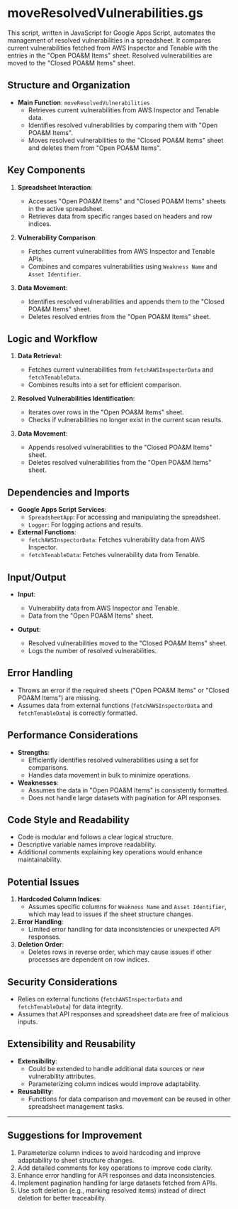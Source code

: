 # moveResolvedVulnerabilities.gs


This script, written in JavaScript for Google Apps Script, automates the management of resolved vulnerabilities in a spreadsheet. It compares current vulnerabilities fetched from AWS Inspector and Tenable with the entries in the "Open POA&M Items" sheet. Resolved vulnerabilities are moved to the "Closed POA&M Items" sheet.

## Structure and Organization
- **Main Function**: `moveResolvedVulnerabilities`
    - Retrieves current vulnerabilities from AWS Inspector and Tenable data.
    - Identifies resolved vulnerabilities by comparing them with "Open POA&M Items".
    - Moves resolved vulnerabilities to the "Closed POA&M Items" sheet and deletes them from "Open POA&M Items".

## Key Components
1. **Spreadsheet Interaction**:
    - Accesses "Open POA&M Items" and "Closed POA&M Items" sheets in the active spreadsheet.
    - Retrieves data from specific ranges based on headers and row indices.

2. **Vulnerability Comparison**:
    - Fetches current vulnerabilities from AWS Inspector and Tenable APIs.
    - Combines and compares vulnerabilities using `Weakness Name` and `Asset Identifier`.

3. **Data Movement**:
    - Identifies resolved vulnerabilities and appends them to the "Closed POA&M Items" sheet.
    - Deletes resolved entries from the "Open POA&M Items" sheet.

## Logic and Workflow
1. **Data Retrieval**:
    - Fetches current vulnerabilities from `fetchAWSInspectorData` and `fetchTenableData`.
    - Combines results into a set for efficient comparison.

2. **Resolved Vulnerabilities Identification**:
    - Iterates over rows in the "Open POA&M Items" sheet.
    - Checks if vulnerabilities no longer exist in the current scan results.

3. **Data Movement**:
    - Appends resolved vulnerabilities to the "Closed POA&M Items" sheet.
    - Deletes resolved vulnerabilities from the "Open POA&M Items" sheet.

## Dependencies and Imports
- **Google Apps Script Services**:
    - `SpreadsheetApp`: For accessing and manipulating the spreadsheet.
    - `Logger`: For logging actions and results.
- **External Functions**:
    - `fetchAWSInspectorData`: Fetches vulnerability data from AWS Inspector.
    - `fetchTenableData`: Fetches vulnerability data from Tenable.

## Input/Output
- **Input**:
    - Vulnerability data from AWS Inspector and Tenable.
    - Data from the "Open POA&M Items" sheet.

- **Output**:
    - Resolved vulnerabilities moved to the "Closed POA&M Items" sheet.
    - Logs the number of resolved vulnerabilities.

## Error Handling
- Throws an error if the required sheets ("Open POA&M Items" or "Closed POA&M Items") are missing.
- Assumes data from external functions (`fetchAWSInspectorData` and `fetchTenableData`) is correctly formatted.

## Performance Considerations
- **Strengths**:
    - Efficiently identifies resolved vulnerabilities using a set for comparisons.
    - Handles data movement in bulk to minimize operations.
- **Weaknesses**:
    - Assumes the data in "Open POA&M Items" is consistently formatted.
    - Does not handle large datasets with pagination for API responses.

## Code Style and Readability
- Code is modular and follows a clear logical structure.
- Descriptive variable names improve readability.
- Additional comments explaining key operations would enhance maintainability.

## Potential Issues
1. **Hardcoded Column Indices**:
    - Assumes specific columns for `Weakness Name` and `Asset Identifier`, which may lead to issues if the sheet structure changes.
2. **Error Handling**:
    - Limited error handling for data inconsistencies or unexpected API responses.
3. **Deletion Order**:
    - Deletes rows in reverse order, which may cause issues if other processes are dependent on row indices.

## Security Considerations
- Relies on external functions (`fetchAWSInspectorData` and `fetchTenableData`) for data integrity.
- Assumes that API responses and spreadsheet data are free of malicious inputs.

## Extensibility and Reusability
- **Extensibility**:
    - Could be extended to handle additional data sources or new vulnerability attributes.
    - Parameterizing column indices would improve adaptability.
- **Reusability**:
    - Functions for data comparison and movement can be reused in other spreadsheet management tasks.

---

## Suggestions for Improvement
1. Parameterize column indices to avoid hardcoding and improve adaptability to sheet structure changes.
2. Add detailed comments for key operations to improve code clarity.
3. Enhance error handling for API responses and data inconsistencies.
4. Implement pagination handling for large datasets fetched from APIs.
5. Use soft deletion (e.g., marking resolved items) instead of direct deletion for better traceability.




